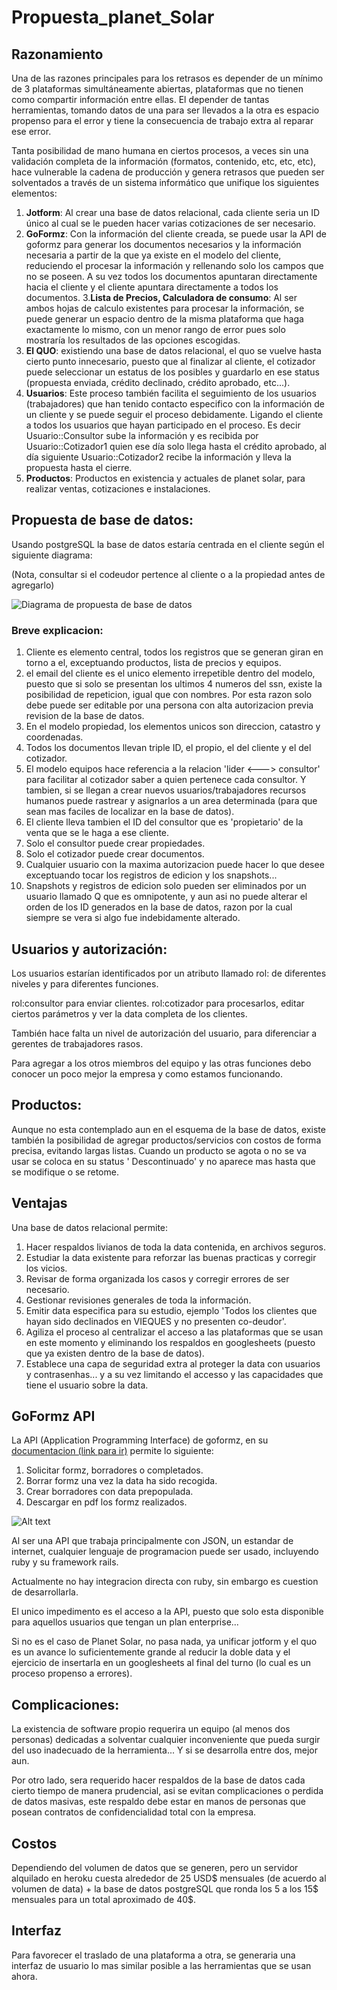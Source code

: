 # Propuesta_planet_Solar

## Razonamiento

Una de las razones principales para los retrasos es depender de un mínimo de 3 plataformas simultáneamente abiertas, plataformas que no tienen como compartir información entre ellas. El depender de tantas herramientas, tomando datos de una para ser llevados a la otra es espacio propenso para el error y tiene la consecuencia de trabajo extra al reparar ese error.

Tanta posibilidad de mano humana en ciertos procesos, a veces sin una validación completa de la información (formatos, contenido, etc, etc, etc), hace vulnerable la cadena de producción y genera retrasos que pueden ser solventados a través de un sistema informático que unifique los siguientes elementos:

1. **Jotform**: Al crear una base de datos relacional, cada cliente seria un ID único al cual se le pueden hacer varias cotizaciones de ser necesario.
2. **GoFormz**: Con la información del cliente creada, se puede usar la API de goformz para generar los documentos necesarios y la información necesaria a partir de la que ya existe en el modelo del cliente, reduciendo el procesar la información y rellenando solo los campos que no se poseen. A su vez todos los documentos apuntaran directamente hacia el cliente y el cliente apuntara directamente a todos los documentos.
3.**Lista de Precios, Calculadora de consumo**: Al ser ambos hojas de calculo existentes para procesar la información, se puede generar un espacio dentro de la misma plataforma que haga exactamente lo mismo, con un menor rango de error pues solo mostraría los resultados de las opciones escogidas.
4. **El QUO**: existiendo una base de datos relacional, el quo se vuelve hasta cierto punto innecesario, puesto que al finalizar al cliente, el cotizador puede seleccionar un estatus de los posibles y guardarlo en ese status (propuesta enviada, crédito declinado, crédito aprobado, etc...).
5. **Usuarios**: Este proceso también facilita el seguimiento de los usuarios (trabajadores) que han tenido contacto especifico con la información de un cliente y se puede seguir el proceso debidamente. Ligando el cliente a todos los usuarios que hayan participado en el proceso. Es decir Usuario::Consultor sube la información y es recibida por Usuario::Cotizador1 quien ese día solo llega hasta el crédito aprobado, al día siguiente Usuario::Cotizador2 recibe la información y lleva la propuesta hasta el cierre.
6. **Productos**: Productos en existencia y actuales de planet solar, para realizar ventas, cotizaciones e instalaciones.

## Propuesta de base de datos:

Usando postgreSQL la base de datos estaría centrada en el cliente según el siguiente diagrama:

(Nota, consultar si el codeudor pertence al cliente o a la propiedad antes de agregarlo)

![Diagrama de propuesta de base de datos](base%20de%20datos%20propuesta.svg)



### Breve explicacion:

1. Cliente es elemento central, todos los registros que se generan giran en torno a el, exceptuando productos, lista de precios y equipos.
2. el email del cliente es el unico elemento irrepetible dentro del modelo, puesto que si solo se presentan los ultimos 4 numeros del ssn, existe la posibilidad de repeticion, igual que con nombres. Por esta razon solo debe puede ser editable por una persona con alta autorizacion previa revision de la base de datos.
3. En el modelo propiedad, los elementos unicos son direccion, catastro y coordenadas.
4. Todos los documentos llevan triple ID, el propio, el del cliente y el del cotizador.
5. El modelo equipos hace referencia a la relacion 'lider <---> consultor' para facilitar al cotizador saber a quien pertenece cada consultor. Y tambien, si se llegan a crear nuevos usuarios/trabajadores recursos humanos puede rastrear y asignarlos a un area determinada (para que sean mas faciles de localizar en la base de datos).
6. El cliente lleva tambien el ID del consultor que es 'propietario' de la venta que se le haga a ese cliente.
7. Solo el consultor puede crear propiedades.
8. Solo el cotizador puede crear documentos.
9. Cualquier usuario con la maxima autorizacion puede hacer lo que desee exceptuando tocar los registros de edicion y los snapshots...
10. Snapshots y registros de edicion solo pueden ser eliminados por un usuario llamado Q que es omnipotente, y aun asi no puede alterar el orden de los ID generados en la base de datos, razon por la cual siempre se vera si algo fue indebidamente alterado.


## Usuarios y autorización:

Los usuarios estarían identificados por un atributo llamado rol: de diferentes niveles y para diferentes funciones.

rol:consultor para enviar clientes.
rol:cotizador para procesarlos, editar ciertos parámetros y ver la data completa de los clientes.

También hace falta un nivel de autorización del usuario, para diferenciar a gerentes de trabajadores rasos.


Para agregar a los otros miembros del equipo y las otras funciones debo conocer un poco mejor la empresa y como estamos funcionando.

## Productos:

Aunque no esta contemplado aun en el esquema de la base de datos, existe también la posibilidad de agregar productos/servicios con costos de forma precisa, evitando largas listas. Cuando un producto se agota o no se va usar se coloca en su status ' Descontinuado' y no aparece mas hasta que se modifique o se retome.

## Ventajas

Una base de datos relacional permite:

1. Hacer respaldos livianos de toda la data contenida, en archivos seguros.
2. Estudiar la data existente para reforzar las buenas practicas y corregir los vicios.
3. Revisar de forma organizada los casos y corregir errores de ser necesario.
4. Gestionar revisiones generales de toda la información.
5. Emitir data especifica para su estudio, ejemplo 'Todos los clientes que hayan sido declinados en VIEQUES y no presenten co-deudor'.
6. Agiliza el proceso al centralizar el acceso a las plataformas que se usan en este momento y eliminando los respaldos en googlesheets (puesto que ya existen dentro de la base de datos).
7. Establece una capa de seguridad extra al proteger la data con usuarios y contrasenhas... y a su vez limitando el accesso y las capacidades que tiene el usuario sobre la data.


## GoFormz API

La API (Application Programming Interface) de goformz, en su [documentacion (link para ir)](https://developers.goformz.com/reference/getting-started) permite lo siguiente:

1. Solicitar formz, borradores o completados.
2. Borrar formz una vez la data ha sido recogida.
3. Crear borradores con data prepopulada.
4. Descargar en pdf los formz realizados.

![Alt text](goformzAPI.png)

Al ser una API que trabaja principalmente con JSON, un estandar de internet, cualquier lenguaje de programacion puede ser usado, incluyendo ruby y su framework rails.

Actualmente no hay integracion directa con ruby, sin embargo es cuestion de desarrollarla.

El unico impedimento es el acceso a la API, puesto que solo esta disponible para aquellos usuarios que tengan un plan enterprise...

Si no es el caso de Planet Solar, no pasa nada, ya unificar jotform y el quo es un avance lo suficientemente grande al reducir la doble data y el ejercicio de insertarla en un googlesheets al final del turno (lo cual es un proceso propenso a errores).



## Complicaciones:

La existencia de software propio requerira un equipo (al menos dos personas) dedicadas a solventar cualquier inconveniente que pueda surgir del uso inadecuado de la herramienta... Y si se desarrolla entre dos, mejor aun.

Por otro lado, sera requerido hacer respaldos de la base de datos cada cierto tiempo de manera prudencial, asi se evitan complicaciones o perdida de datos masivas, este respaldo debe estar en manos de personas que posean contratos de confidencialidad total con la empresa.


## Costos

Dependiendo del volumen de datos que se generen, pero un servidor alquilado en heroku cuesta alrededor de 25 USD$ mensuales (de acuerdo al volumen de data) + la base de datos postgreSQL que ronda los 5 a los 15$ mensuales para un total aproximado de 40$.

## Interfaz

Para favorecer el traslado de una plataforma a otra, se generaria una interfaz de usuario lo mas similar posible a las herramientas que se usan ahora.